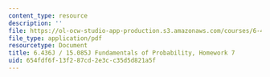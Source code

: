 ```yaml
---
content_type: resource
description: ''
file: https://ol-ocw-studio-app-production.s3.amazonaws.com/courses/6-436j-fundamentals-of-probability-fall-2018/654fdf6f13f287cd2e3cc35d5d821a5f_MIT6_436JF18_hw7.pdf
file_type: application/pdf
resourcetype: Document
title: 6.436J / 15.085J Fundamentals of Probability, Homework 7
uid: 654fdf6f-13f2-87cd-2e3c-c35d5d821a5f
---
```

